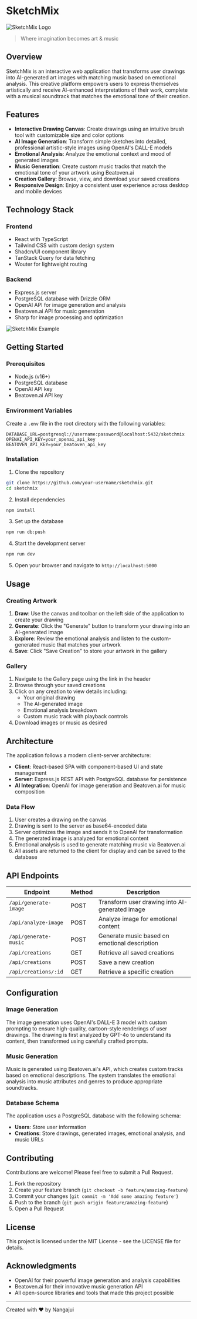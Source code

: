 # SketchMix

![SketchMix Logo](generated-icon.png)

> Where imagination becomes art & music

## Overview

SketchMix is an interactive web application that transforms user drawings into AI-generated art images with matching music based on emotional analysis. This creative platform empowers users to express themselves artistically and receive AI-enhanced interpretations of their work, complete with a musical soundtrack that matches the emotional tone of their creation.

## Features

- **Interactive Drawing Canvas**: Create drawings using an intuitive brush tool with customizable size and color options
- **AI Image Generation**: Transform simple sketches into detailed, professional artistic-style images using OpenAI's DALL-E models
- **Emotional Analysis**: Analyze the emotional context and mood of generated images
- **Music Generation**: Create custom music tracks that match the emotional tone of your artwork using Beatoven.ai
- **Creation Gallery**: Browse, view, and download your saved creations
- **Responsive Design**: Enjoy a consistent user experience across desktop and mobile devices

## Technology Stack

### Frontend
- React with TypeScript
- Tailwind CSS with custom design system
- Shadcn/UI component library
- TanStack Query for data fetching
- Wouter for lightweight routing

### Backend
- Express.js server
- PostgreSQL database with Drizzle ORM
- OpenAI API for image generation and analysis
- Beatoven.ai API for music generation
- Sharp for image processing and optimization

![SketchMix Example](SketchMix_Screen.avif)

## Getting Started

### Prerequisites

- Node.js (v16+)
- PostgreSQL database
- OpenAI API key
- Beatoven.ai API key

### Environment Variables

Create a `.env` file in the root directory with the following variables:

```
DATABASE_URL=postgresql://username:password@localhost:5432/sketchmix
OPENAI_API_KEY=your_openai_api_key
BEATOVEN_API_KEY=your_beatoven_api_key
```

### Installation

1. Clone the repository
```bash
git clone https://github.com/your-username/sketchmix.git
cd sketchmix
```

2. Install dependencies
```bash
npm install
```

3. Set up the database
```bash
npm run db:push
```

4. Start the development server
```bash
npm run dev
```

5. Open your browser and navigate to `http://localhost:5000`

## Usage

### Creating Artwork

1. **Draw**: Use the canvas and toolbar on the left side of the application to create your drawing
2. **Generate**: Click the "Generate" button to transform your drawing into an AI-generated image
3. **Explore**: Review the emotional analysis and listen to the custom-generated music that matches your artwork
4. **Save**: Click "Save Creation" to store your artwork in the gallery

### Gallery

1. Navigate to the Gallery page using the link in the header
2. Browse through your saved creations
3. Click on any creation to view details including:
   - Your original drawing
   - The AI-generated image
   - Emotional analysis breakdown
   - Custom music track with playback controls
4. Download images or music as desired

## Architecture

The application follows a modern client-server architecture:

- **Client**: React-based SPA with component-based UI and state management
- **Server**: Express.js REST API with PostgreSQL database for persistence
- **AI Integration**: OpenAI for image generation and Beatoven.ai for music composition

### Data Flow

1. User creates a drawing on the canvas
2. Drawing is sent to the server as base64-encoded data
3. Server optimizes the image and sends it to OpenAI for transformation
4. The generated image is analyzed for emotional content
5. Emotional analysis is used to generate matching music via Beatoven.ai
6. All assets are returned to the client for display and can be saved to the database

## API Endpoints

| Endpoint | Method | Description |
|----------|--------|-------------|
| `/api/generate-image` | POST | Transform user drawing into AI-generated image |
| `/api/analyze-image` | POST | Analyze image for emotional content |
| `/api/generate-music` | POST | Generate music based on emotional description |
| `/api/creations` | GET | Retrieve all saved creations |
| `/api/creations` | POST | Save a new creation |
| `/api/creations/:id` | GET | Retrieve a specific creation |

## Configuration

### Image Generation

The image generation uses OpenAI's DALL-E 3 model with custom prompting to ensure high-quality, cartoon-style renderings of user drawings. The drawing is first analyzed by GPT-4o to understand its content, then transformed using carefully crafted prompts.

### Music Generation

Music is generated using Beatoven.ai's API, which creates custom tracks based on emotional descriptions. The system translates the emotional analysis into music attributes and genres to produce appropriate soundtracks.

### Database Schema

The application uses a PostgreSQL database with the following schema:

- **Users**: Store user information
- **Creations**: Store drawings, generated images, emotional analysis, and music URLs

## Contributing

Contributions are welcome! Please feel free to submit a Pull Request.

1. Fork the repository
2. Create your feature branch (`git checkout -b feature/amazing-feature`)
3. Commit your changes (`git commit -m 'Add some amazing feature'`)
4. Push to the branch (`git push origin feature/amazing-feature`)
5. Open a Pull Request

## License

This project is licensed under the MIT License - see the LICENSE file for details.

## Acknowledgments

- OpenAI for their powerful image generation and analysis capabilities
- Beatoven.ai for their innovative music generation API
- All open-source libraries and tools that made this project possible

---

Created with ❤️ by Nangajui
